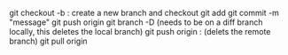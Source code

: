 git checkout -b <branch> : create a new branch and checkout
git add <filename>
git commit -m "message"
git push origin <branch>
git branch -D <branch>  (needs to be on a diff branch locally, this deletes the local branch)
git push origin :<branch> (delets the remote branch)
git pull origin
